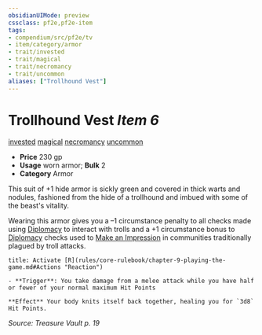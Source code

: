 ```yaml
---
obsidianUIMode: preview
cssclass: pf2e,pf2e-item
tags:
- compendium/src/pf2e/tv
- item/category/armor
- trait/invested
- trait/magical
- trait/necromancy
- trait/uncommon
aliases: ["Trollhound Vest"]
---
```

# Trollhound Vest *Item 6*  
[invested](rules/traits/invested.md)  [magical](rules/traits/magical.md)  [necromancy](rules/traits/necromancy.md)  [uncommon](rules/traits/uncommon.md)  

- **Price** 230 gp
- **Usage** worn armor; **Bulk** 2
- **Category** Armor

This suit of +1 hide armor is sickly green and covered in thick warts and nodules, fashioned from the hide of a trollhound and imbued with some of the beast's vitality.

Wearing this armor gives you a –1 circumstance penalty to all checks made using [Diplomacy](compendium/skills.md#Diplomacy) to interact with trolls and a +1 circumstance bonus to [Diplomacy](compendium/skills.md#Diplomacy) checks used to [Make an Impression](rules/actions/make-an-impression.md) in communities traditionally plagued by troll attacks.

```ad-embed-ability
title: Activate [R](rules/core-rulebook/chapter-9-playing-the-game.md#Actions "Reaction")

- **Trigger**: You take damage from a melee attack while you have half or fewer of your normal maximum Hit Points

**Effect** Your body knits itself back together, healing you for `3d8` Hit Points.
```

*Source: Treasure Vault p. 19*